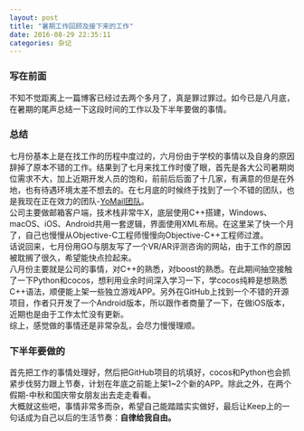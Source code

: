 ```yaml
---
layout: post
title: "暑期工作回顾及接下来的工作"
date: 2016-08-29 22:35:11
categories: 杂记
---
```


### 写在前面

不知不觉距离上一篇博客已经过去两个多月了，真是罪过罪过。如今已是八月底，在暑期的尾声总结一下这段时间的工作以及下半年要做的事情。

### 总结

七月份基本上是在找工作的历程中度过的，六月份由于学校的事情以及自身的原因辞掉了原本不错的工作。结果到了七月来找工作时傻了眼，首先是各大公司暑期岗位需求不大，加上近期开发人员的饱和，前前后后面了十几家，有满意的但是在外地，也有待遇环境太差不想去的。在七月底的时候终于找到了一个不错的团队，也是我现在正在效力的团队-[YoMail团队](http://www.yomail.com/)。   
公司主要做邮箱客户端，技术栈非常牛X，底层使用C++搭建，Windows、macOS、iOS、Android共用一套逻辑，界面使用XML布局。在这里呆了快一个月了，自己也慢慢从Objective-C工程师慢慢向Objective-C++工程师过渡。   
话说回来，七月份用GO与朋友写了一个VR/AR评测咨询的网站，由于工作的原因被耽搁了很久，希望能快点捡起来。   
八月份主要就是公司的事情，对C++的熟悉，对boost的熟悉。在此期间抽空接触了一下Python和cocos，想利用业余时间深入学习一下，学cocos纯粹是想熟悉C++语法，顺便能上架一些独立游戏APP。另外在GitHub上找到一个不错的开源项目，作者只开发了一个Android版本，所以跟作者商量了一下，在做iOS版本，近期也是由于工作太忙没有更新。   
综上，感觉做的事情还是非常杂乱，会尽力慢慢理顺。

### 下半年要做的

首先把工作的事情处理好，然后把GitHub项目的坑填好，cocos和Python也会抓紧步伐努力跟上节奏，计划在年底之前能上架1~2个新的APP。除此之外，在两个假期-中秋和国庆带女朋友出去走走看看。   
大概就这些吧，事情非常多而杂，希望自己能踏踏实实做好，最后让Keep上的一句话成为自己以后的生活节奏：**自律给我自由。**


